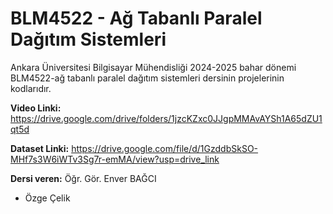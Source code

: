 # BLM4522 - Ağ Tabanlı Paralel Dağıtım Sistemleri
Ankara Üniversitesi Bilgisayar Mühendisliği 2024-2025 bahar dönemi BLM4522-ağ tabanlı paralel dağıtım sistemleri dersinin projelerinin kodlarıdır.

**Video Linki:** https://drive.google.com/drive/folders/1jzcKZxc0JJgpMMAvAYSh1A65dZU1qt5d 

**Dataset Linki:** https://drive.google.com/file/d/1GzddbSkSO-MHf7s3W6iWTv3Sg7r-emMA/view?usp=drive_link

**Dersi veren:** Öğr. Gör. Enver BAĞCI

- Özge Çelik
